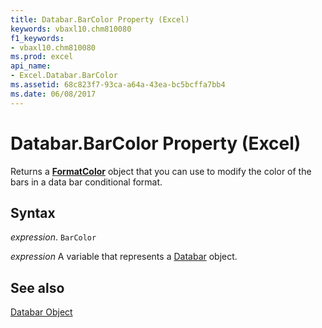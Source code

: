 ```yaml
---
title: Databar.BarColor Property (Excel)
keywords: vbaxl10.chm810080
f1_keywords:
- vbaxl10.chm810080
ms.prod: excel
api_name:
- Excel.Databar.BarColor
ms.assetid: 68c823f7-93ca-a64a-43ea-bc5bcffa7bb4
ms.date: 06/08/2017
---
```



# Databar.BarColor Property (Excel)

Returns a  **[FormatColor](Excel.FormatColor.md)** object that you can use to modify the color of the bars in a data bar conditional format.


## Syntax

 _expression_. `BarColor`

 _expression_ A variable that represents a [Databar](./Excel.Databar.md) object.


## See also


[Databar Object](Excel.Databar.md)

